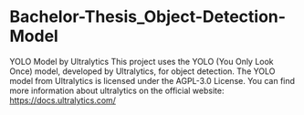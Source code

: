 # Bachelor-Thesis_Object-Detection-Model

YOLO Model by Ultralytics
This project uses the YOLO (You Only Look Once) model, developed by Ultralytics, for object detection.
The YOLO model from Ultralytics is licensed under the AGPL-3.0 License.
You can find more information about ultralytics on the official website: https://docs.ultralytics.com/
